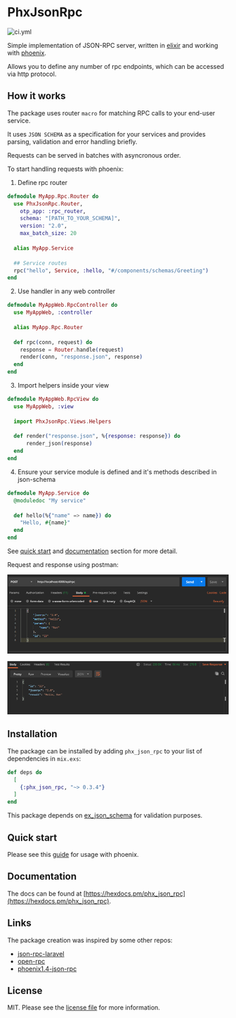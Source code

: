 # PhxJsonRpc

![ci.yml](https://github.com/shirokovnv/phx_json_rpc/actions/workflows/ci.yml/badge.svg)

Simple implementation of JSON-RPC server, written in [elixir](https://elixir-lang.org/) and working with [phoenix](https://www.phoenixframework.org/).

Allows you to define any number of rpc endpoints, which can be accessed via http protocol.

## How it works

The package uses router `macro` for matching RPC calls to your end-user service.

It uses `JSON SCHEMA` as a specification for your services and provides parsing, validation and error handling briefly.

Requests can be served in batches with asyncronous order.

To start handling requests with phoenix:

1. Define rpc router

```elixir
defmodule MyApp.Rpc.Router do
  use PhxJsonRpc.Router,
    otp_app: :rpc_router,
    schema: "[PATH_TO_YOUR_SCHEMA]",
    version: "2.0",
    max_batch_size: 20

  alias MyApp.Service

  ## Service routes
  rpc("hello", Service, :hello, "#/components/schemas/Greeting")
end
```

2. Use handler in any web controller

```elixir
defmodule MyAppWeb.RpcController do
  use MyAppWeb, :controller

  alias MyApp.Rpc.Router

  def rpc(conn, request) do
    response = Router.handle(request)
    render(conn, "response.json", response)
  end
end
```

3. Import helpers inside your view

```elixir
defmodule MyAppWeb.RpcView do
  use MyAppWeb, :view

  import PhxJsonRpc.Views.Helpers

  def render("response.json", %{response: response}) do
      render_json(response)
  end
end
```

4. Ensure your service module is defined and it's methods described in json-schema

```elixir
defmodule MyApp.Service do
  @moduledoc "My service"

  def hello(%{"name" => name}) do
    "Hello, #{name}"
  end
end
```

See [quick start](#quick-start) and [documentation](#documentation) section for more detail.

Request and response using postman:

![request](test/priv/static/assets/request.png "request")

![response](test/priv/static/assets/response.png "response")

## Installation

The package can be installed
by adding `phx_json_rpc` to your list of dependencies in `mix.exs`:

```elixir
def deps do
  [
    {:phx_json_rpc, "~> 0.3.4"}
  ]
end
```

This package depends on [ex_json_schema](https://github.com/jonasschmidt/ex_json_schema) for validation purposes.

## Quick start

Please see this [guide](https://hexdocs.pm/phx_json_rpc/PhxJsonRpc.html) for usage with phoenix.

## Documentation

The docs can be found at [https://hexdocs.pm/phx_json_rpc](https://hexdocs.pm/phx_json_rpc).

## Links

The package creation was inspired by some other repos:

- [json-rpc-laravel](https://github.com/avto-dev/json-rpc-laravel)
- [open-rpc](https://github.com/open-rpc/)
- [phoenix1.4-json-rpc](https://github.com/vruizext/phoenix1.4-json-rpc)

## License

MIT. Please see the [license file](LICENSE.md) for more information.

